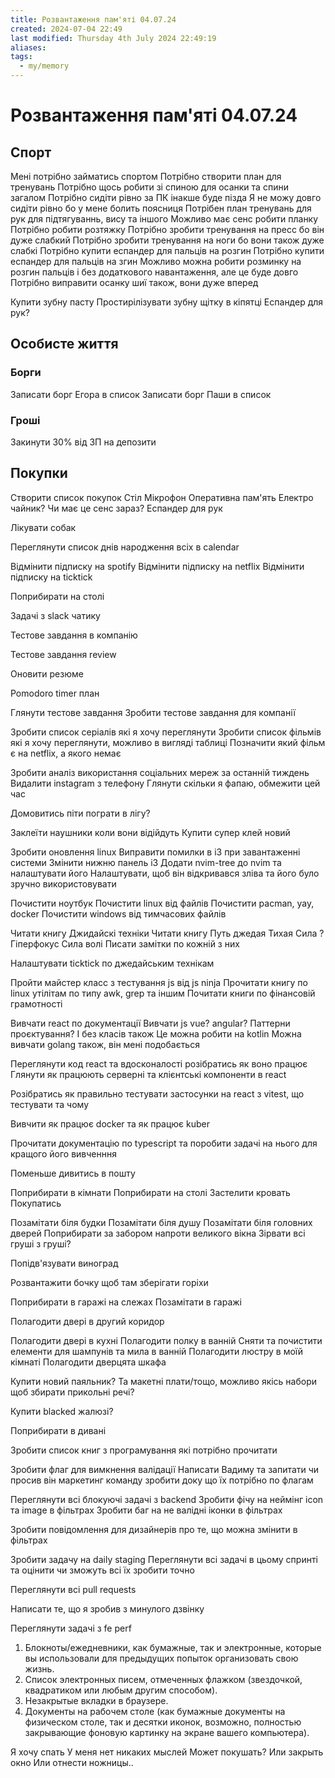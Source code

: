 ```yaml
---
title: Розвантаження пам'яті 04.07.24
created: 2024-07-04 22:49
last modified: Thursday 4th July 2024 22:49:19
aliases: 
tags:
  - my/memory
---
```

# Розвантаження пам'яті 04.07.24

## Спорт 

Мені потрібно займатись спортом
Потрібно створити план для тренувань
Потрібно щось робити зі спиною для осанки та спини загалом
Потрібно сидіти рівно за ПК інакше буде пізда
Я не можу довго сидіти рівно бо у мене болить поясниця
Потрібен план тренувань для рук для підтягуваннь, вису та іншого
Можливо має сенс робити планку
Потрібно робити розтяжку
Потрібно зробити тренування на пресс бо він дуже слабкий
Потрібно зробити тренування на ноги бо вони також дуже слабкі
Потрібно купити еспандер для пальців на розгин
Потрібно купити еспандер для пальців на згин
Можливо можна робити розминку на розгин пальців і без додаткового навантаження, але це буде довго
Потрібно виправити осанку шиї також, вони дуже вперед

Купити зубну пасту
Простирілізувати зубну щітку в кіпятці
Еспандер для рук?


## Особисте життя

### Борги

Записати борг Егора в список
Записати борг Паши в список

### Гроші

Закинути 30% від ЗП на депозити

## Покупки

Створити список покупок
Стіл
Мікрофон
Оперативна пам'ять
Електро чайник? Чи має це сенс зараз?
Еспандер для рук


Лікувати собак

Переглянути список днів народження всіх в calendar

Відмінити підписку на spotify
Відмінити підписку на netflix
Відмінити підписку на ticktick



Поприбирати на столі


Задачі з slack чатику


Тестове завдання в компанію


Тестове завдання review

Оновити резюме

Pomodoro timer план

Глянути тестове завдання
Зробити тестове завдання для компанії

Зробити список серіалів які я хочу переглянути
Зробити список фільмів які я хочу переглянути, можливо в вигляді таблиці
Позначити який фільм є на netflix, а якого немає

Зробити аналіз використання соціальних мереж за останній тиждень
Видалити instagram з телефону
Глянути скільки я фапаю, обмежити цей час

Домовитись піти пограти в лігу?

Заклеїти наушники коли вони відійдуть
Купити супер клей новий

Зробити оновлення linux
Виправити помилки в i3 при завантаженні системи
Змінити нижню панель i3
Додати nvim-tree до nvim та налаштувати його
Налаштувати, щоб він відкривався зліва та його було зручно використовувати

Почистити ноутбук
Почистити linux від файлів
Почистити pacman, yay, docker
Почистити windows від тимчасових файлів


Читати книгу Джидайскі техніки
Читати книгу Путь джедая
Тихая Сила ? 
Гіперфокус
Сила волі
Писати замітки по кожній з них

Налаштувати ticktick по джедайським технікам

Пройти майстер класс з тестування js від js ninja
Прочитати книгу по linux утілітам по типу awk, grep та іншим
Почитати книги по фінансовій грамотності

Вивчати react по документації
Вивчати js
vue?
angular?
Паттерни проєктування? І без класів також
Це можна робити на kotlin
Можна вивчати golang також, він мені подобається

Переглянути код react та вдосконалості розібратись як воно працює
Глянути як працюють серверні та клієнтські компоненти в react

Розібратись як правильно тестувати застосунки на react з vitest, що тестувати та чому

Вивчити як працює docker та як працює kuber

Прочитати документацію по typescript та поробити задачі на нього для кращого його вивченння

Поменьше дивитись в пошту

Поприбирати в кімнати
Поприбирати на столі
Застелити кровать
Покупатись

Позамітати біля будки
Позамітати біля душу
Позамітати біля головних дверей
Поприбирати за забором напроти великого вікна
Зірвати всі груші з груші?


Попідв'язувати виноград

Розвантажити бочку щоб там зберігати горіхи

Поприбирати в гаражі на слежах
Позамітати в гаражі


Полагодити двері в другий коридор

Полагодити двері в кухні
Полагодити полку в ванній
Сняти та почистити елементи для шампунів та мила в ванній
Полагодити люстру в моїй кімнаті
Полагодити дверцята шкафа

Купити новий паяльник? Та макетні плати/тощо, можливо якісь набори щоб збирати прикольні речі?

Купити blacked жалюзі?

Поприбирати в дивані

Зробити список книг з програмування які потрібно прочитати


Зробити флаг для вимкнення валідації
Написати Вадиму та запитати чи просив він маркетинг команду зробити доку що їх потрібно по флагам

Переглянути всі блокуючі задачі з backend
Зробити фічу на неймінг icon та image в фільтрах
Зробити баг на не валідні іконки в фільтрах

Зробити повідомлення для дизайнерів про те, що можна змінити в фільтрах

Зробити задачу на daily staging
Переглянути всі задачі в цьому спринті та оцінити чи зможуть всі їх зробити точно

Переглянути всі pull requests

Написати те, що я зробив з минулого дзвінку

Переглянути задачі з fe perf 


1. Блокноты/ежедневники, как бумажные, так и электронные, которые вы использовали для
предыдущих попыток организовать свою жизнь. 
2. Список электронных писем, отмеченных флажком (звездочкой, квадратиком или любым другим
способом). 
3. Незакрытые вкладки в браузере. 
4. Документы на рабочем столе (как бумажные документы на физическом столе, так и десятки иконок,
возможно, полностью закрывающие фоновую картинку на экране вашего компьютера). 





















Я хочу спать
У меня нет никаких мыслей
Может покушать?
Или закрыть окно
Или отнести ножницы..
























